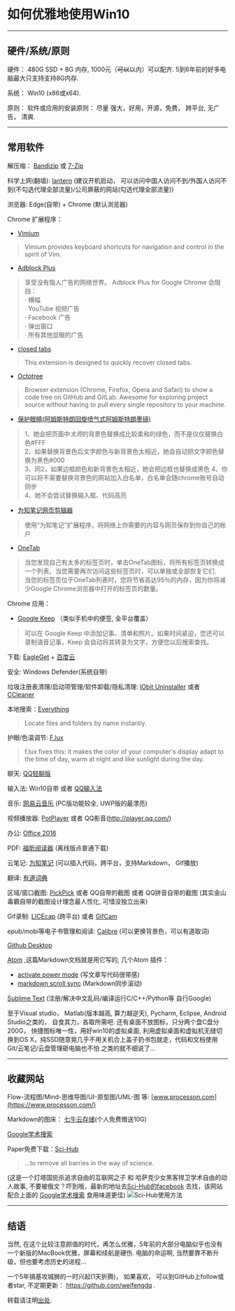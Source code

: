 # 如何优雅地使用Win10

---

## 硬件/系统/原则
硬件： 480G SSD + 8G 内存, 1000元（~~可以~~以内）可以配齐. 5到6年前的好多电脑最大只支持支持8G内存.

系统： Win10 (x86或x64).

原则： 软件或应用的安装原则： 尽量 强大，好用，开源，免费， 跨平台, 无广告， 清爽.

---

## 常用软件
解压缩： [Bandizip](https://www.bandisoft.com/bandizip/cn/) 或 [7-Zip](http://www.7-zip.org/download.html)

科学上网(翻墙): [lantern](https://github.com/getlantern/lantern) (建议开机启动， 可以访问中国人访问不到/外国人访问不到(不勾选代理全部流量)/公司屏蔽的网站(勾选代理全部流量))  

浏览器: Edge(自带) + Chrome (默认浏览器)   

Chrome 扩展程序：
- [Vimium](https://chrome.google.com/webstore/detail/vimium/dbepggeogbaibhgnhhndojpepiihcmeb)
>  Vimium provides keyboard shortcuts for navigation and control in the spirit of Vim.
- [Adblock Plus](https://chrome.google.com/webstore/detail/adblock-plus/cfhdojbkjhnklbpkdaibdccddilifddb)
> 享受没有恼人广告的网络世界。
Adblock Plus for Google Chrome 会阻挡：  
· 横幅  
· YouTube 视频广告  
· Facebook 广告  
· 弹出窗口   
· 所有其他显眼的广告
- [closed tabs](https://chrome.google.com/webstore/detail/closed-tabs/eonffnnfmbfnmjpaiigdclmfelolemah)
> This extension is designed to quickly recover closed tabs.
- [Octotree](https://chrome.google.com/webstore/detail/octotree/bkhaagjahfmjljalopjnoealnfndnagc)
> Browser extension (Chrome, Firefox, Opera and Safari) to show a code tree on GitHub and GitLab. Awesome for exploring project source without having to pull every single repository to your machine.
- [保护眼睛(阿姆斯特朗回旋喷气式阿姆斯特朗墨镜)](https://chrome.google.com/webstore/detail/%E4%BF%9D%E6%8A%A4%E7%9C%BC%E7%9D%9B/fgadnbmmolnmbkbklpaojbogcopipopl)
> 1、她会把页面中*太亮*的背景色替换成比较柔和的绿色，而不是仅仅替换白色#FFF  
2、如果替换背景色后文字颜色与新背景色太相近，她会自动把文字颜色替换为黑色#000  
3、同2，如果边框颜色和新背景色太相近，她会把边框也替换成黑色
4、你可以将不需要替换背景色的网站加入白名单，白名单会随chrome账号自动同步  
4、她不会尝试替换输入框、代码高亮

- [为知笔记网页剪辑器](https://chrome.google.com/webstore/detail/wiznote-web-clipper/jfanfpmalehkemdiiebjljddhgojhfab)
> 使用“为知笔记”扩展程序，将网络上你需要的内容与网页保存到你自己的帐户
- [OneTab](https://chrome.google.com/webstore/detail/onetab/chphlpgkkbolifaimnlloiipkdnihall)  
> 当您发现自己有太多的标签页时，单击OneTab图标，将所有标签页转换成一个列表。当您需要再次访问这些标签页时，可以单独或全部恢复它们.  
当您的标签页位于OneTab列表时，您将节省高达95％的内存，因为你将减少Google Chrome浏览器中打开的标签页的数量。

Chrome 应用：
- [Google Keep](https://chrome.google.com/webstore/detail/google-keep-notes-and-lis/hmjkmjkepdijhoojdojkdfohbdgmmhki?utm_source=chrome-ntp-icon) （类似手机中的便签, 全平台覆盖）
> 可以在 Google Keep 中添加记事、清单和照片。如果时间紧迫，您还可以录制语音记事，Keep 会自动将其转录为文字，方便您以后搜索查找。

下载: [EagleGet](http://www.eagleget.com/download/) + [百度云](https://pan.baidu.com/download)

安全: Windows Defender(系统自带)

垃圾注册表清理/启动项管理/软件卸载/隐私清理: [IObit Uninstaller](http://www.iobit.com/en/advanceduninstaller.php) 或者 [CCleaner](https://www.piriform.com/ccleaner/download)

本地搜索：[Everything](https://www.voidtools.com/)
> Locate files and folders by name instantly.

护眼/色温调节: [F.lux](https://justgetflux.com/)
> f.lux fixes this: it makes the color of your computer's display adapt to the time of day, warm at night and like sunlight during the day.

聊天: [QQ轻聊版](http://im.qq.com/lightqq/)

输入法: Win10自带 或者 [QQ输入法](http://qq.pinyin.cn/)   

音乐: [网易云音乐](http://music.163.com/) (PC版功能较全, UWP版的最漂亮)  

视频播放器: [PotPlayer](https://potplayer.daum.net/) 或者 QQ影音(http://player.qq.com/)  

办公: [Office 2016](http://jingyan.baidu.com/article/90895e0fccf91c64ec6b0b00.html)　

PDF: [福昕阅读器](http://www.foxitsoftware.cn/products/reader/) (离线版点普通下载)

云笔记: [为知笔记](http://www.wiz.cn/download.html) (可以插入代码，跨平台，支持Markdown， Gif播放)

翻译: [有道词典](http://dict.youdao.com/)

区域/窗口截图: [PickPick](http://ngwin.com/picpick) 或者 QQ自带的截图 或者 QQ拼音自带的截图 (其实金山毒霸自带的截图设计理念最人性化, 可惜没独立出来)  

Gif录制: [LICEcap](http://www.cockos.com/licecap/) (跨平台) 或者 [GifCam](http://blog.bahraniapps.com/gifcam/)

epub/mobi等电子书管理和阅读: [Calibre](https://calibre-ebook.com/) (可以更换背景色，可以有道取词)

[Github Desktop](https://desktop.github.com/)  

[Atom](https://atom.io/) ,这篇Markdown文档就是用它写的, 几个Atom 插件：
- [activate power mode](https://github.com/JoelBesada/activate-power-mode) (写文章写代码很带感)  
- [markdown scroll sync](https://github.com/mark-hahn/markdown-scroll-sync) (Markdown同步滚动)

[Sublime Text](https://www.sublimetext.com/) (注册/解决中文乱码/编译运行C/C++/Python等 自行Google)

至于Visual studio， Matlab(版本越高, 算力越逆天), Pycharm, Eclipse, Android Studio之类的， 自食其力，各取所需吧. 还有桌面不放图标，只分两个盘C盘分200G， 快捷图标唯一性，用好win10的虚拟桌面, 利用虚拟桌面和虚拟机无缝切换到OS X，纯SSD随意晃几乎不用关机合上盖子扔书包就走，代码和文档使用Git/云笔记/云盘管理砸电脑也不怕 之类的就不细说了...

---

## 收藏网站
Flow-流程图/Mind-思维导图/UI-原型图/UML-图 等: [www.processon.com](https://www.processon.com/)  

Markdown的图床： [七牛云存储](http://www.qiniu.com/)(个人免费赠送10G)  

[Google学术搜索](https://scholar.google.com.sg/schhp?hl=zh-CN)  

Paper免费下载：[Sci-Hub](http://sci-hub.cc/)   
> ...to remove all barries in the way of science.  

(这是一个灯塔国扼杀追求自由的互联网之子 和 哈萨克少女黑客捍卫学术自由的动人故事, 不要被俄文？吓到哦，最新的地址去[Sci-Hub的facebook](https://www.facebook.com/sci.hub.org) 去找，该网站配合上面的 [Google学术搜索](https://scholar.google.com.sg/schhp?hl=zh-CN) 食用味道更佳)
![Sci-Hub使用方法](http://7xtauc.com2.z0.glb.clouddn.com/PaperDownload.png)  

---

## 结语  
当然, 在这个比较注意颜值的时代，再怎么优雅，5年前的大部分电脑似乎也没有一个新版的MacBook优雅，屏幕和续航是硬伤. 电脑的命运啊, 当然要靠不断升级，但也要考虑历史的进程...

一个5年搞基攻城狮的一时兴起(1天折腾)， 如果喜欢， 可以到GitHub上follow或者star, 不定期更新： https://github.com/weifengdq .  

转载请注明[出处](https://github.com/weifengdq/MarkdownNotes/blob/master/%E5%A6%82%E4%BD%95%E4%BC%98%E9%9B%85%E7%9A%84%E4%BD%BF%E7%94%A8Win10.md).  
